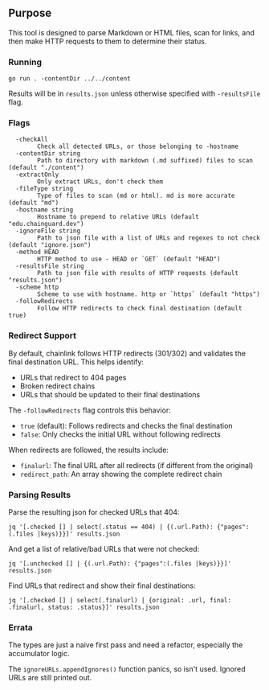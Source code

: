 ## Purpose

This tool is designed to parse Markdown or HTML files, scan for links, and then make HTTP requests to them to determine their status.

### Running

```
go run . -contentDir ../../content
```

Results will be in `results.json` unless otherwise specified with `-resultsFile` flag.

### Flags

```
  -checkAll
    	Check all detected URLs, or those belonging to -hostname
  -contentDir string
    	Path to directory with markdown (.md suffixed) files to scan (default "./content")
  -extractOnly
    	Only extract URLs, don't check them
  -fileType string
    	Type of files to scan (md or html). md is more accurate (default "md")
  -hostname string
    	Hostname to prepend to relative URLs (default "edu.chainguard.dev")
  -ignoreFile string
    	Path to json file with a list of URLs and regexes to not check (default "ignore.json")
  -method HEAD
    	HTTP method to use - HEAD or `GET` (default "HEAD")
  -resultsFile string
    	Path to json file with results of HTTP requests (default "results.json")
  -scheme http
    	Scheme to use with hostname. http or `https` (default "https")
  -followRedirects
    	Follow HTTP redirects to check final destination (default true)
```

### Redirect Support

By default, chainlink follows HTTP redirects (301/302) and validates the final destination URL. This helps identify:
- URLs that redirect to 404 pages
- Broken redirect chains
- URLs that should be updated to their final destinations

The `-followRedirects` flag controls this behavior:
- `true` (default): Follows redirects and checks the final destination
- `false`: Only checks the initial URL without following redirects

When redirects are followed, the results include:
- `finalurl`: The final URL after all redirects (if different from the original)
- `redirect_path`: An array showing the complete redirect chain

### Parsing Results

Parse the resulting json for checked URLs that 404:

```
jq '[.checked [] | select(.status == 404) | {(.url.Path): {"pages":(.files |keys)}}]' results.json
```

And get a list of relative/bad URLs that were not checked:

```
jq '[.unchecked [] | {(.url.Path): {"pages":(.files |keys)}}]' results.json
```

Find URLs that redirect and show their final destinations:

```
jq '[.checked [] | select(.finalurl) | {original: .url, final: .finalurl, status: .status}]' results.json
```

### Errata

The types are just a naive first pass and need a refactor, especially the accumulator logic.

The `ignoreURLs.appendIgnores()` function panics, so isn't used. Ignored URLs are still printed out.
